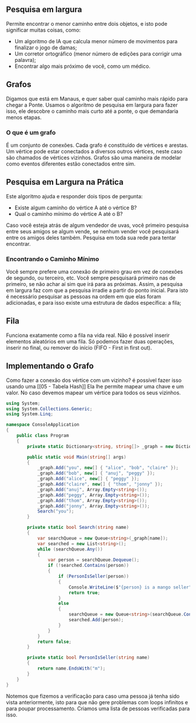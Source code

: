 ## Pesquisa em largura
Permite encontrar o menor caminho entre dois objetos, e isto pode significar muitas coisas, como:
- Um algoritmo de IA que calcula menor número de movimentos para finalizar o jogo de damas;
- Um corretor ortográfico (menor número de edições para corrigir uma palavra);
- Encontrar algo mais próximo de você, como um médico.

## Grafos
Digamos que está em Manaus, e quer saber qual caminho mais rápido para chegar a Ponte.
Usamos o algoritmo de pesquisa em largura para fazer isso, ele descobre o caminho mais curto até a ponte, o que demandaria menos etapas.

### O que é um grafo
É um conjunto de conexões.
Cada grafo é constituído de vértices e arestas.
Um vértice pode estar conectados a diversos outros vértices, neste caso são chamados de vértices vizinhos.
Grafos são uma maneira de modelar como eventos diferentes estão conectados entre sim.

## Pesquisa em Largura na Prática
Este algoritmo ajuda e responder dois tipos de pergunta:
- Existe algum caminho do vértice A até o vértice B?
- Qual o caminho mínimo do vértice A até o B?

Caso você esteja atrás de algum vendedor de uvas, você primeiro pesquisa entre seus amigos se algum vende, se nenhum vender você pesquisará entre os amigos deles também. Pesquisa em toda sua rede para tentar encontrar.

### Encontrando o Caminho Mínimo
Você sempre prefere uma conexão de primeiro grau em vez de conexões de segundo, ou terceiro, etc.
Você sempre pesquisará primeiro nas de primeiro, se não achar aí sim que irá para as próximas.
Assim, a pesquisa em largura faz com que a pesquisa irradie a partir do ponto inicial.
Para isto é necessário pesquisar as pessoas na ordem em que elas foram adicionadas, e para isso existe uma estrutura de dados específica: a fila;

## Fila
Funciona exatamente como a fila na vida real.
Não é possível inserir elementos aleatórios em uma fila. Só podemos fazer duas operações, inserir no final, ou remover do início (FIFO - First in first out).

## Implementando o Grafo
Como fazer a conexão dos vértice com um vizinho? é possível fazer isso usando uma [[05 - Tabela Hash]]
Ela lhe permite mapear uma chave e um valor. No caso devemos mapear um vértice para todos os seus vizinhos.

```C#
using System;
using System.Collections.Generic;
using System.Linq;

namespace ConsoleApplication
{
    public class Program
    {
        private static Dictionary<string, string[]> _graph = new Dictionary<string, string[]>();

        public static void Main(string[] args)
        {
            _graph.Add("you", new[] { "alice", "bob", "claire" });
            _graph.Add("bob", new[] { "anuj", "peggy" });
            _graph.Add("alice", new[] { "peggy" });
            _graph.Add("claire", new[] { "thom", "jonny" });
            _graph.Add("anuj", Array.Empty<string>());
            _graph.Add("peggy", Array.Empty<string>());
            _graph.Add("thom", Array.Empty<string>());
            _graph.Add("jonny", Array.Empty<string>());
            Search("you");
        }

        private static bool Search(string name)
        {
            var searchQueue = new Queue<string>(_graph[name]);
            var searched = new List<string>();
            while (searchQueue.Any())
            {
                var person = searchQueue.Dequeue();
                if (!searched.Contains(person))
                {
                    if (PersonIsSeller(person))
                    {
                        Console.WriteLine($"{person} is a mango seller");
                        return true;
                    }
                    else
                    {
                        searchQueue = new Queue<string>(searchQueue.Concat(_graph[person]));
                        searched.Add(person);
                    }
                }
            }
            return false;
        }

        private static bool PersonIsSeller(string name)
        {
            return name.EndsWith("m");
        }
    }
}
```
Notemos que fizemos a verificação para caso uma pessoa já tenha sido vista anteriormente, isto para que não gere problemas com loops infinitos e para poupar processamento. Criamos uma lista de pessoas  verificadas para isso.

